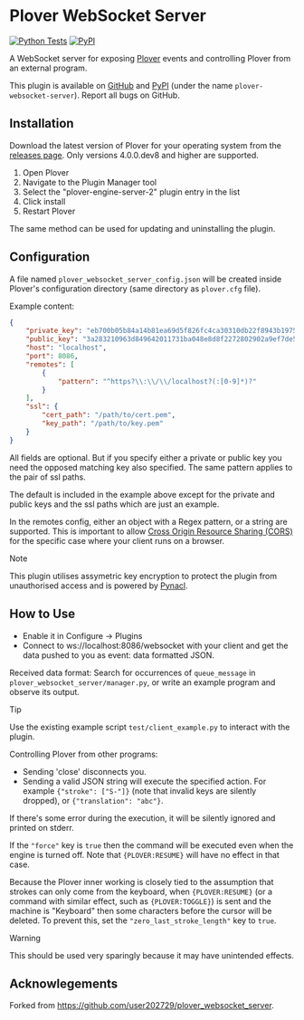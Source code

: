 # Plover WebSocket Server

[![Python Tests](https://github.com/CosmicDNA/plover-websocket-server/actions/workflows/pytest.yml/badge.svg)](https://github.com/CosmicDNA/plover-websocket-server/actions/workflows/pytest.yml)
[![PyPI](https://img.shields.io/pypi/v/plover-websocket-server?style=flat)](https://pypi.python.org/pypi/plover-websocket-server/)

A WebSocket server for exposing [Plover](https://github.com/openstenoproject/plover) events
and controlling Plover from an external program.

This plugin is available on [GitHub](https://github.com/CosmicDNA/plover-websocket-server)
and [PyPI](https://pypi.org/project/plover-websocket-server/) (under the name `plover-websocket-server`).
Report all bugs on GitHub.

## Installation

Download the latest version of Plover for your operating system from the [releases page](https://github.com/openstenoproject/plover/releases). Only versions 4.0.0.dev8 and higher are supported.

1. Open Plover
2. Navigate to the Plugin Manager tool
3. Select the "plover-engine-server-2" plugin entry in the list
4. Click install
5. Restart Plover

The same method can be used for updating and uninstalling the plugin.

## Configuration

A file named `plover_websocket_server_config.json` will be created
inside Plover's configuration directory (same directory as `plover.cfg` file).

Example content:

```json
{
    "private_key": "eb700b05b84a14b81ea69d5f826fc4ca30310db22f8943b1975fe56043c00771",
    "public_key": "3a283210963d849642011731ba048e8d8f2272802902a9ef7de56d0116236801",
    "host": "localhost",
    "port": 8086,
    "remotes": [
        {
            "pattern": "^https?\\:\\/\\/localhost?(:[0-9]*)?"
        }
    ],
    "ssl": {
        "cert_path": "/path/to/cert.pem",
        "key_path": "/path/to/key.pem"
    }
}
```

All fields are optional. But if you specify either a private or public key you need the opposed matching key also specified. The same pattern applies to the pair of ssl paths.

The default is included in the example above except for the private and public keys and the ssl paths which are just an example.

In the remotes config, either an object with a Regex pattern, or a string are supported. This is important to allow [Cross Origin Resource Sharing (CORS)](https://developer.mozilla.org/en-US/docs/Web/HTTP/CORS) for the specific case where your client runs on a browser.

> [!NOTE]
> This plugin utilises assymetric key encryption to protect the plugin from unauthorised access and is powered by [Pynacl](https://github.com/pyca/pynacl/).

## How to Use

* Enable it in Configure -> Plugins
* Connect to ws://localhost:8086/websocket with your client and get the data pushed to you as
event: data formatted JSON.

Received data format: Search for occurrences of `queue_message` in `plover_websocket_server/manager.py`,
or write an example program
and observe its output.

> [!TIP]
> Use the existing example script `test/client_example.py` to interact with the plugin.

Controlling Plover from other programs:

* Sending 'close' disconnects you.
* Sending a valid JSON string will execute the specified action.
For example `{"stroke": ["S-"]}` (note that invalid keys are silently dropped),
or `{"translation": "abc"}`.

If there's some error during the execution, it will be silently ignored and printed on stderr.

If the `"force"` key is `true` then the command will be executed even when the engine is turned off.
Note that `{PLOVER:RESUME}` will have no effect in that case.

Because the Plover inner working is closely tied to the assumption
that strokes can only come from the keyboard, when `{PLOVER:RESUME}` (or a command with similar effect,
such as `{PLOVER:TOGGLE}`) is sent and the machine is
"Keyboard" then some characters before the cursor will be deleted.
To prevent this, set the `"zero_last_stroke_length"` key to `true`.

> [!WARNING]
> This should be used very sparingly because it may have unintended effects.

## Acknowlegements

Forked from https://github.com/user202729/plover_websocket_server.
